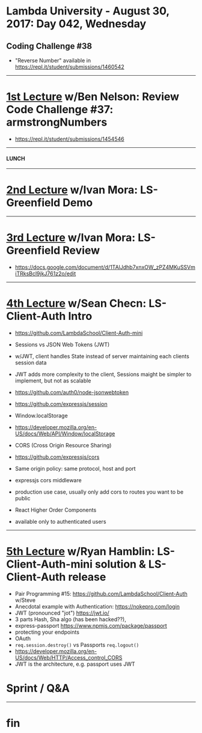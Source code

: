 # Lambda University - August 30, 2017: Day 042, Wednesday
## Coding Challenge #38
- "Reverse Number" available in https://repl.it/student/submissions/1460542
***
# [1st Lecture](VIDEO_RECORDED_NOT_POSTED) w/Ben Nelson: Review Code Challenge #37: armstrongNumbers
- https://repl.it/student/submissions/1454546

***
#### LUNCH
***
# [2nd Lecture](VIDEO_RECORDED_NOT_POSTED) w/Ivan Mora: LS-Greenfield Demo
***
# [3rd Lecture](NO_VIDEO_RECORDED) w/Ivan Mora: LS-Greenfield Review
- https://docs.google.com/document/d/1TAlJdhb7xnxOW_zPZ4MKuSSVmiTRksBcl9jkJ761z2o/edit

***
# [4th Lecture](https://youtu.be/sqf1bh7kD3I) w/Sean Checn: LS-Client-Auth Intro
- https://github.com/LambdaSchool/Client-Auth-mini
- Sessions vs JSON Web Tokens (JWT)
- w/JWT, client handles State instead of server maintaining each clients session data
- JWT adds more complexity to the client, Sessions maight be simpler to implement, but not as scalable
- https://github.com/auth0/node-jsonwebtoken
- https://github.com/expressjs/session

- Window.localStorage
- https://developer.mozilla.org/en-US/docs/Web/API/Window/localStorage

- CORS (Cross Origin Resource Sharing)
- https://github.com/expressjs/cors
- Same origin policy: same protocol, host and port
- expressjs cors middleware
- production use case, usually only add cors to routes you want to be public

- React Higher Order Components
- available only to authenticated users


***
# [5th Lecture](VIDEO_RECORDED_NOT_POSTED) w/Ryan Hamblin: LS-Client-Auth-mini solution & LS-Client-Auth release
- Pair Programming #15: https://github.com/LambdaSchool/Client-Auth w/Steve
- Anecdotal example with Authentication: https://nokepro.com/login
- JWT (pronounced "jot") https://jwt.io/
- 3 parts Hash, Sha algo (has been hacked??),
- express-passport https://www.npmjs.com/package/passport
- protecting your endpoints
- OAuth
- `req.session.destroy()` vs Passports `req.logout()`
- https://developer.mozilla.org/en-US/docs/Web/HTTP/Access_control_CORS
- JWT is the architecture, e.g. passport uses JWT

# Sprint / Q&A
***
# fin

